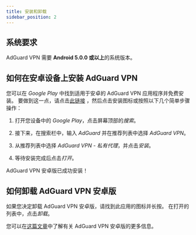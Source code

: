 ```yaml
---
title: 安装和卸载
sidebar_position: 2
---
```


## 系统要求

AdGuard VPN 需要 **Android 5.0.0 或以上**的系统版本。

## 如何在安卓设备上安装 AdGuard VPN

您可以在 *Google Play* 中找到适用于安卓的 AdGuard VPN 应用程序并免费安装。 要做到这一点，请点击[此链接](https://play.google.com/store/apps/details?id=com.adguard.vpn) ，然后点击安装图标或按照以下几个简单步骤操作：

1. 打开您设备中的 *Google Play*，点击屏幕顶部的*搜索*。

2. 接下来，在搜索栏中，输入 *AdGuard* 并在推荐列表中选择 *AdGuard VPN*。

3. 从推荐列表中选择 *AdGuard VPN - 私有代理*，并点击*安装*。

4. 等待安装完成后点击*打开*。

AdGuard VPN 安卓版已成功安装！

## 如何卸载 AdGuard VPN 安卓版

如果您决定卸载 AdGuard VPN 安卓版，请找到此应用的图标并长按。 在打开的列表中，点击*卸载*。

您可以在[这篇文章](/adguard-vpn-for-android/overview)中了解有关 AdGuard VPN 安卓版的更多信息。
